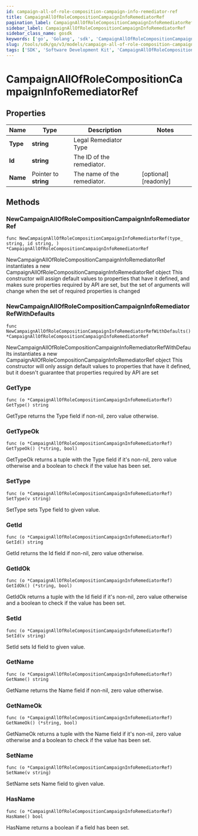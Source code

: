 ```yaml
---
id: campaign-all-of-role-composition-campaign-info-remediator-ref
title: CampaignAllOfRoleCompositionCampaignInfoRemediatorRef
pagination_label: CampaignAllOfRoleCompositionCampaignInfoRemediatorRef
sidebar_label: CampaignAllOfRoleCompositionCampaignInfoRemediatorRef
sidebar_class_name: gosdk
keywords: ['go', 'Golang', 'sdk', 'CampaignAllOfRoleCompositionCampaignInfoRemediatorRef', 'CampaignAllOfRoleCompositionCampaignInfoRemediatorRef'] 
slug: /tools/sdk/go/v3/models/campaign-all-of-role-composition-campaign-info-remediator-ref
tags: ['SDK', 'Software Development Kit', 'CampaignAllOfRoleCompositionCampaignInfoRemediatorRef', 'CampaignAllOfRoleCompositionCampaignInfoRemediatorRef']
---
```


# CampaignAllOfRoleCompositionCampaignInfoRemediatorRef

## Properties

Name | Type | Description | Notes
------------ | ------------- | ------------- | -------------
**Type** | **string** | Legal Remediator Type | 
**Id** | **string** | The ID of the remediator. | 
**Name** | Pointer to **string** | The name of the remediator. | [optional] [readonly] 

## Methods

### NewCampaignAllOfRoleCompositionCampaignInfoRemediatorRef

`func NewCampaignAllOfRoleCompositionCampaignInfoRemediatorRef(type_ string, id string, ) *CampaignAllOfRoleCompositionCampaignInfoRemediatorRef`

NewCampaignAllOfRoleCompositionCampaignInfoRemediatorRef instantiates a new CampaignAllOfRoleCompositionCampaignInfoRemediatorRef object
This constructor will assign default values to properties that have it defined,
and makes sure properties required by API are set, but the set of arguments
will change when the set of required properties is changed

### NewCampaignAllOfRoleCompositionCampaignInfoRemediatorRefWithDefaults

`func NewCampaignAllOfRoleCompositionCampaignInfoRemediatorRefWithDefaults() *CampaignAllOfRoleCompositionCampaignInfoRemediatorRef`

NewCampaignAllOfRoleCompositionCampaignInfoRemediatorRefWithDefaults instantiates a new CampaignAllOfRoleCompositionCampaignInfoRemediatorRef object
This constructor will only assign default values to properties that have it defined,
but it doesn't guarantee that properties required by API are set

### GetType

`func (o *CampaignAllOfRoleCompositionCampaignInfoRemediatorRef) GetType() string`

GetType returns the Type field if non-nil, zero value otherwise.

### GetTypeOk

`func (o *CampaignAllOfRoleCompositionCampaignInfoRemediatorRef) GetTypeOk() (*string, bool)`

GetTypeOk returns a tuple with the Type field if it's non-nil, zero value otherwise
and a boolean to check if the value has been set.

### SetType

`func (o *CampaignAllOfRoleCompositionCampaignInfoRemediatorRef) SetType(v string)`

SetType sets Type field to given value.


### GetId

`func (o *CampaignAllOfRoleCompositionCampaignInfoRemediatorRef) GetId() string`

GetId returns the Id field if non-nil, zero value otherwise.

### GetIdOk

`func (o *CampaignAllOfRoleCompositionCampaignInfoRemediatorRef) GetIdOk() (*string, bool)`

GetIdOk returns a tuple with the Id field if it's non-nil, zero value otherwise
and a boolean to check if the value has been set.

### SetId

`func (o *CampaignAllOfRoleCompositionCampaignInfoRemediatorRef) SetId(v string)`

SetId sets Id field to given value.


### GetName

`func (o *CampaignAllOfRoleCompositionCampaignInfoRemediatorRef) GetName() string`

GetName returns the Name field if non-nil, zero value otherwise.

### GetNameOk

`func (o *CampaignAllOfRoleCompositionCampaignInfoRemediatorRef) GetNameOk() (*string, bool)`

GetNameOk returns a tuple with the Name field if it's non-nil, zero value otherwise
and a boolean to check if the value has been set.

### SetName

`func (o *CampaignAllOfRoleCompositionCampaignInfoRemediatorRef) SetName(v string)`

SetName sets Name field to given value.

### HasName

`func (o *CampaignAllOfRoleCompositionCampaignInfoRemediatorRef) HasName() bool`

HasName returns a boolean if a field has been set.


